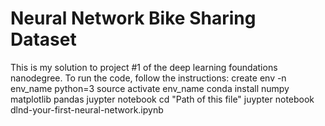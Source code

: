 # Neural Network Bike Sharing Dataset  

This is my solution to project #1 of the deep learning foundations nanodegree.  To run the code, follow the instructions:  create env -n env_name python=3 source activate env_name conda install numpy matplotlib pandas juypter notebook cd "Path of this file" juypter notebook dlnd-your-first-neural-network.ipynb
